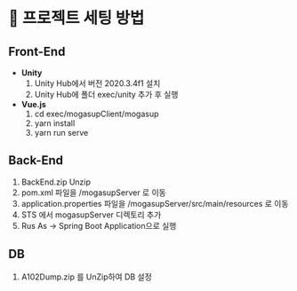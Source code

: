 # :page_facing_up: 프로젝트 세팅 방법

## Front-End
  - **Unity**
    1. Unity Hub에서 버전 2020.3.4f1 설치
    2. Unity Hub에 폴더 exec/unity 추가 후 실행
  - **Vue.js**
    1. cd exec/mogasupClient/mogasup
    2. yarn install
    3. yarn run serve
## Back-End
  1. BackEnd.zip Unzip
  2. pom.xml 파일을 /mogasupServer 로 이동
  3. application.properties 파일을 /mogasupServer/src/main/resources 로 이동
  4. STS 에서 mogasupServer 디렉토리 추가
  5. Rus As -> Spring Boot Application으로 실행
## DB
  1. A102Dump.zip 를 UnZip하여 DB 설정
